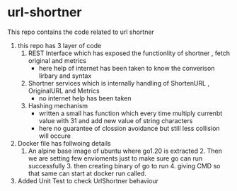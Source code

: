 # url-shortner
This repo contains the code related to url shortner
1. this repo has 3 layer of code 
	1. REST Interface which has exposed the functionlity of shortner , fetch original and metrics
		- here help of internet has been taken to know the converison lirbary and syntax 
	2. Shortner services which is internally handling of ShortenURL , OriginalURL and Metrics 
		- no internet help has been taken 
	3. Hashing mechanism 
		- written a small has function which every time multiply currenbt value with 31 and add new value of string characters
		- here no guarantee of clossion avoidance but still less collision  will occure
2. Docker file has follwoing details
	1. An alpine base image of ubuntu where go1.20 is extracted
        2. Then we are setting few envioments just to make sure go can run successfully
        3. then creating binary of go to run
        4. giving CMD so that same can start at docker run called.
3. Added Unit Test to check UrlShortner behaviour
 
